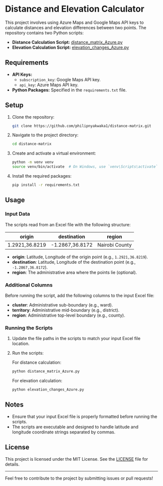 # Distance and Elevation Calculator

This project involves using Azure Maps and Google Maps API keys to calculate distances and elevation differences between two points. The repository contains two Python scripts:

- **Distance Calculation Script:** [distance_matrix_Azure.py](https://github.com/philipnyakwaka1/distance-matrix/blob/main/elevation_changes_Azure.py)
- **Elevation Calculation Script:** [elevation_changes_Azure.py](https://github.com/philipnyakwaka1/distance-matrix/blob/main/elevation_changes_Azure.py)

## Requirements

- **API Keys:**
  - `subscription_key`: Google Maps API key.
  - `api_key`: Azure Maps API key.
- **Python Packages:** Specified in the `requirements.txt` file.

## Setup

1. Clone the repository:
   ```bash
   git clone https://github.com/philipnyakwaka1/distance-matrix.git
   ```

2. Navigate to the project directory:
   ```bash
   cd distance-matrix
   ```

3. Create and activate a virtual environment:
   ```bash
   python -m venv venv
   source venv/bin/activate  # On Windows, use `venv\Scripts\activate`
   ```

4. Install the required packages:
   ```bash
   pip install -r requirements.txt
   ```

## Usage

### Input Data

The scripts read from an Excel file with the following structure:

| origin         | destination    | region         |
|----------------|----------------|----------------|
| 1.2921,36.8219 | -1.2867,36.8172 | Nairobi County |

- **origin**: Latitude, Longitude of the origin point (e.g., `1.2921,36.8219`).
- **destination**: Latitude, Longitude of the destination point (e.g., `-1.2867,36.8172`).
- **region**: The administrative area where the points lie (optional).

### Additional Columns

Before running the script, add the following columns to the input Excel file:

- **cluster**: Administrative sub-boundary (e.g., ward).
- **territory**: Administrative mid-boundary (e.g., district).
- **region**: Administrative top-level boundary (e.g., county).

### Running the Scripts

1. Update the file paths in the scripts to match your input Excel file location.
2. Run the scripts:

   For distance calculation:
   ```bash
   python distance_matrix_Azure.py
   ```

   For elevation calculation:
   ```bash
   python elevation_changes_Azure.py
   ```

## Notes

- Ensure that your input Excel file is properly formatted before running the scripts.
- The scripts are executable and designed to handle latitude and longitude coordinate strings separated by commas.

## License

This project is licensed under the MIT License. See the [LICENSE](LICENSE) file for details.

---

Feel free to contribute to the project by submitting issues or pull requests!
